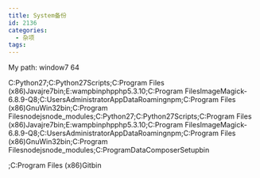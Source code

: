 ```yaml
---
title: System备份
id: 2136
categories:
  - 杂项
tags:
---
```


My path: window7 64

C:Python27;C:Python27Scripts;C:Program Files (x86)Javajre7bin;E:wampbinphpphp5.3.10;C:Program FilesImageMagick-6.8.9-Q8;C:UsersAdministratorAppDataRoamingnpm;C:Program Files (x86)GnuWin32bin;C:Program Filesnodejsnode_modules;C:Python27;C:Python27Scripts;C:Program Files (x86)Javajre7bin;E:wampbinphpphp5.3.10;C:Program FilesImageMagick-6.8.9-Q8;C:UsersAdministratorAppDataRoamingnpm;C:Program Files (x86)GnuWin32bin;C:Program Filesnodejsnode_modules;C:ProgramDataComposerSetupbin

;C:Program Files (x86)Gitbin
